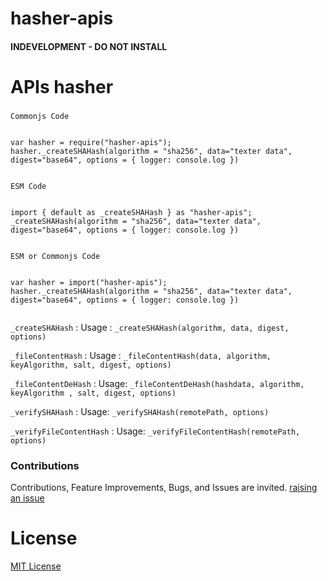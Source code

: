 # hasher-apis


#### INDEVELOPMENT - DO NOT INSTALL


# APIs hasher

###


`Commonjs Code`

```

var hasher = require("hasher-apis");
hasher._createSHAHash(algorithm = "sha256", data="texter data", digest="base64", options = { logger: console.log })


```


`ESM Code`

```

import { default as _createSHAHash } as "hasher-apis";
_createSHAHash(algorithm = "sha256", data="texter data", digest="base64", options = { logger: console.log })


```


`ESM or Commonjs Code`

```

var hasher = import("hasher-apis");
hasher._createSHAHash(algorithm = "sha256", data="texter data", digest="base64", options = { logger: console.log })


```


`_createSHAHash` : Usage : `_createSHAHash(algorithm, data, digest, options)`


`_fileContentHash` : Usage : `_fileContentHash(data, algorithm, keyAlgorithm, salt, digest, options)`


`_fileContentDeHash` : Usage: `_fileContentDeHash(hashdata, algorithm, keyAlgorithm , salt, digest, options)`


`_verifySHAHash` : Usage: `_verifySHAHash(remotePath, options)`


`_verifyFileContentHash` : Usage: `_verifyFileContentHash(remotePath, options)`



### Contributions

Contributions, Feature Improvements, Bugs, and Issues are invited. [raising an issue](https://github.com/ganeshkbhat/apis-hasher/issues)

# License

[MIT License](./LICENSE)

